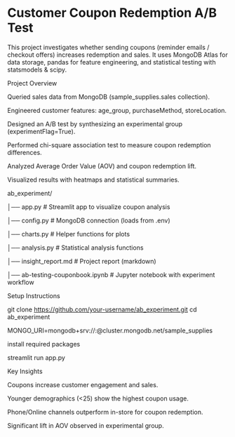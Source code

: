 # Customer Coupon Redemption A/B Test

This project investigates whether sending coupons (reminder emails / checkout offers) increases redemption and sales.
It uses MongoDB Atlas for data storage, pandas for feature engineering, and statistical testing with statsmodels & scipy.

Project Overview

Queried sales data from MongoDB (sample_supplies.sales collection).

Engineered customer features: age_group, purchaseMethod, storeLocation.

Designed an A/B test by synthesizing an experimental group (experimentFlag=True).

Performed chi-square association test to measure coupon redemption differences.

Analyzed Average Order Value (AOV) and coupon redemption lift.

Visualized results with heatmaps and statistical summaries.


ab_experiment/

│── app.py                  # Streamlit app to visualize coupon analysis

│── config.py               # MongoDB connection (loads from .env)

│── charts.py               # Helper functions for plots

│── analysis.py             # Statistical analysis functions

│── insight_report.md       # Project report (markdown)

│── ab-testing-couponbook.ipynb   # Jupyter notebook with experiment workflow


Setup Instructions

git clone https://github.com/your-username/ab_experiment.git
cd ab_experiment


MONGO_URI=mongodb+srv://<username>:<password>@cluster.mongodb.net/sample_supplies

install required packages

streamlit run app.py

Key Insights

Coupons increase customer engagement and sales.

Younger demographics (<25) show the highest coupon usage.

Phone/Online channels outperform in-store for coupon redemption.

Significant lift in AOV observed in experimental group.

